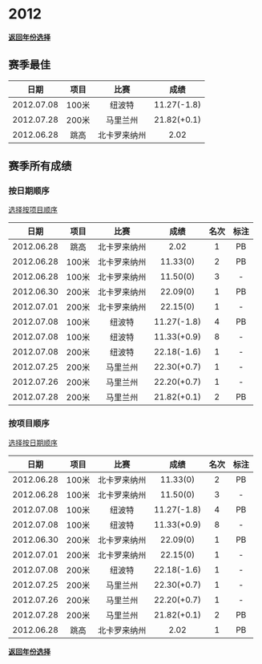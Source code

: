 # 2012

**[返回年份选择](../Results.md)**

## 赛季最佳

|    日期    | 项目  |     比赛     |    成绩     |
| :--------: | :---: | :----------: | :---------: |
| 2012.07.08 | 100米 |    纽波特    | 11.27(-1.8) |
| 2012.07.28 | 200米 |   马里兰州   | 21.82(+0.1) |
| 2012.06.28 | 跳高  | 北卡罗来纳州 |    2.02     |

## 赛季所有成绩

### 按日期顺序<a id='1'></a>

[选择按项目顺序](#2)

|    日期    | 项目  |     比赛     |    成绩     | 名次 | 标注 |
| :--------: | :---: | :----------: | :---------: | :--: | :--: |
| 2012.06.28 | 跳高  | 北卡罗来纳州 |    2.02     |  1   |  PB  |
| 2012.06.28 | 100米 | 北卡罗来纳州 |  11.33(0)   |  2   |  PB  |
| 2012.06.28 | 100米 | 北卡罗来纳州 |  11.50(0)   |  3   |  -   |
| 2012.06.30 | 200米 | 北卡罗来纳州 |  22.09(0)   |  1   |  PB  |
| 2012.07.01 | 200米 | 北卡罗来纳州 |  22.15(0)   |  1   |  -   |
| 2012.07.08 | 100米 |    纽波特    | 11.27(-1.8) |  4   |  PB  |
| 2012.07.08 | 100米 |    纽波特    | 11.33(+0.9) |  8   |  -   |
| 2012.07.08 | 200米 |    纽波特    | 22.18(-1.6) |  1   |  -   |
| 2012.07.25 | 200米 |   马里兰州   | 22.30(+0.7) |  1   |  -   |
| 2012.07.26 | 200米 |   马里兰州   | 22.20(+0.7) |  1   |  -   |
| 2012.07.28 | 200米 |   马里兰州   | 21.82(+0.1) |  2   |  PB  |

### 按项目顺序<a id='2'></a>

[选择按日期顺序](#1)

|    日期    | 项目  |     比赛     |    成绩     | 名次 | 标注 |
| :--------: | :---: | :----------: | :---------: | :--: | :--: |
| 2012.06.28 | 100米 | 北卡罗来纳州 |  11.33(0)   |  2   |  PB  |
| 2012.06.28 | 100米 | 北卡罗来纳州 |  11.50(0)   |  3   |  -   |
| 2012.07.08 | 100米 |    纽波特    | 11.27(-1.8) |  4   |  PB  |
| 2012.07.08 | 100米 |    纽波特    | 11.33(+0.9) |  8   |  -   |
| 2012.06.30 | 200米 | 北卡罗来纳州 |  22.09(0)   |  1   |  PB  |
| 2012.07.01 | 200米 | 北卡罗来纳州 |  22.15(0)   |  1   |  -   |
| 2012.07.08 | 200米 |    纽波特    | 22.18(-1.6) |  1   |  -   |
| 2012.07.25 | 200米 |   马里兰州   | 22.30(+0.7) |  1   |  -   |
| 2012.07.26 | 200米 |   马里兰州   | 22.20(+0.7) |  1   |  -   |
| 2012.07.28 | 200米 |   马里兰州   | 21.82(+0.1) |  2   |  PB  |
| 2012.06.28 | 跳高  | 北卡罗来纳州 |    2.02     |  1   |  PB  |

**[返回年份选择](../Results.md)**
